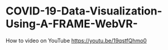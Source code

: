 # COVID-19-Data-Visualization-Using-A-FRAME-WebVR-
How to video on YouTube https://youtu.be/19qstfQhmo0
